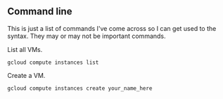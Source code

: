 ## Command line

This is just a list of commands I've come across so I can get used to the syntax. They may or may not be important commands.

List all VMs.

`gcloud compute instances list`

Create a VM.

`gcloud compute instances create your_name_here`

